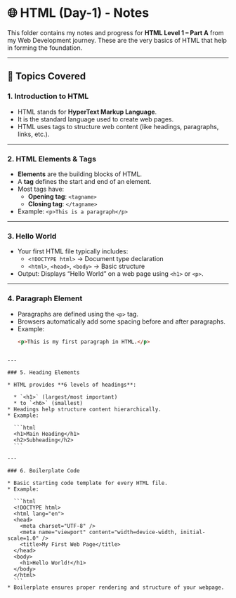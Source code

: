 # 🌐 HTML (Day-1) - Notes

This folder contains my notes and progress for **HTML Level 1 – Part A** from my Web Development journey. These are the very basics of HTML that help in forming the foundation.

---

## 📘 Topics Covered

### 1. Introduction to HTML
- HTML stands for **HyperText Markup Language**.
- It is the standard language used to create web pages.
- HTML uses tags to structure web content (like headings, paragraphs, links, etc.).

---

### 2. HTML Elements & Tags
- **Elements** are the building blocks of HTML.
- A **tag** defines the start and end of an element.
- Most tags have:
  - **Opening tag**: `<tagname>`
  - **Closing tag**: `</tagname>`
- Example: `<p>This is a paragraph</p>`

---

### 3. Hello World
- Your first HTML file typically includes:
  - `<!DOCTYPE html>` → Document type declaration
  - `<html>`, `<head>`, `<body>` → Basic structure
- Output: Displays “Hello World” on a web page using `<h1>` or `<p>`.

---

### 4. Paragraph Element
- Paragraphs are defined using the `<p>` tag.
- Browsers automatically add some spacing before and after paragraphs.
- Example:
  ```html
  <p>This is my first paragraph in HTML.</p>
````

---

### 5. Heading Elements

* HTML provides **6 levels of headings**:

  * `<h1>` (largest/most important)
  * to `<h6>` (smallest)
* Headings help structure content hierarchically.
* Example:

  ```html
  <h1>Main Heading</h1>
  <h2>Subheading</h2>
  ```

---

### 6. Boilerplate Code

* Basic starting code template for every HTML file.
* Example:

  ```html
  <!DOCTYPE html>
  <html lang="en">
  <head>
    <meta charset="UTF-8" />
    <meta name="viewport" content="width=device-width, initial-scale=1.0" />
    <title>My First Web Page</title>
  </head>
  <body>
    <h1>Hello World!</h1>
  </body>
  </html>
  ```
* Boilerplate ensures proper rendering and structure of your webpage.
